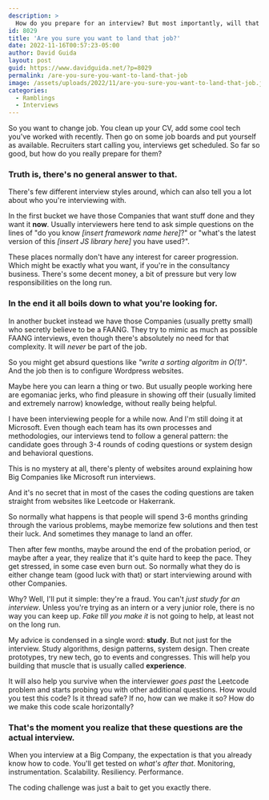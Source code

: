 ```yaml
---
description: >
  How do you prepare for an interview? But most importantly, will that be enough for what happens next?
id: 8029
title: 'Are you sure you want to land that job?'
date: 2022-11-16T00:57:23-05:00
author: David Guida
layout: post
guid: https://www.davidguida.net/?p=8029
permalink: /are-you-sure-you-want-to-land-that-job
image: /assets/uploads/2022/11/are-you-sure-you-want-to-land-that-job.jpg
categories:  
  - Ramblings
  - Interviews
---
```


So you want to change job. You clean up your CV, add some cool tech you've worked with recently. Then go on some job boards and put yourself as available. Recruiters start calling you, interviews get scheduled. So far so good, but how do you really prepare for them?

### Truth is, there's no general answer to that.

There's few different interview styles around, which can also tell you a lot about who you're interviewing with.

In the first bucket we have those Companies that want stuff done and they want it __now__. Usually interviewers here tend to ask simple questions on the lines of "do you know *[insert framework name here]*?" or "what's the latest version of this *[insert JS library here]* you have used?".

These places normally don't have any interest for career progression. Which might be exactly what you want, if you're in the consultancy business. There's some decent money, a bit of pressure but very low responsibilities on the long run.

### In the end it all boils down to what you're looking for.

In another bucket instead we have those Companies (usually pretty small) who secretly believe to be a FAANG. They try to mimic as much as possible FAANG interviews, even though there's absolutely no need for that complexity. It will *never* be part of the job.

So you might get absurd questions like *"write a sorting algoritm in O(1)"*. And the job then is to configure Wordpress websites.

Maybe here you can learn a thing or two. But usually people working here are egomaniac jerks, who find pleasure in showing off their (usually limited and extremely narrow) knowledge, without really being helpful.

I have been interviewing people for a while now. And I'm still doing it at Microsoft. Even though each team has its own processes and methodologies, our interviews tend to follow a general pattern: the candidate goes through 3-4 rounds of coding questions or system design and behavioral questions.

This is no mystery at all, there's plenty of websites around explaining how Big Companies like Microsoft run interviews.

And it's no secret that in most of the cases the coding questions are taken straight from websites like Leetcode or Hakerrank. 

So normally what happens is that people will spend 3-6 months grinding through the various problems, maybe memorize few solutions and then test their luck. And sometimes they manage to land an offer.

Then after few months, maybe around the end of the probation period, or maybe after a year, they realize that it's quite hard to keep the pace. They get stressed, in some case even burn out. So normally what they do is either change team (good luck with that) or start interviewing around with other Companies.

Why? Well, I'll put it simple: they're a fraud. You can't *just study for an interview*. Unless you're trying as an intern or a very junior role, there is no way you can keep up. *Fake till you make it* is not going to help, at least not on the long run.

My advice is condensed in a single word: __study__. But not just for the interview. Study algorithms, design patterns, system design. Then create prototypes, try new tech, go to events and congresses. 
This will help you building that muscle that is usually called __experience__.

It will also help you survive when the interviewer *goes past* the Leetcode problem and starts probing you with other additional questions.
How would you test this code? Is it thread safe? If no, how can we make it so? How do we make this code scale horizontally?

### That's the moment you realize that these questions __are the actual interview__. 

When you interview at a Big Company, the expectation is that you already know how to code. You'll get tested on *what's after that*. Monitoring, instrumentation. Scalability. Resiliency. Performance.  

The coding challenge was just a bait to get you exactly there.
